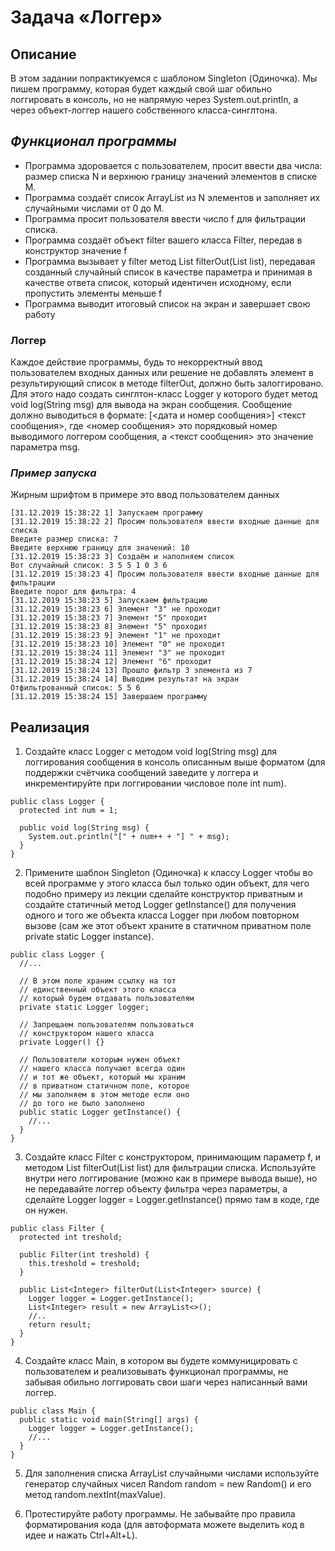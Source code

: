 # **Задача «Логгер»**
## **Описание**
В этом задании попрактикуемся с шаблоном Singleton (Одиночка). Мы пишем программу, которая будет каждый свой шаг обильно логгировать в консоль, но не напрямую через System.out.println, а через объект-логгер нашего собственного класса-синглтона.

## *Функционал программы*

* Программа здоровается с пользователем, просит ввести два числа: размер списка N и верхнюю границу значений элементов в списке M.
* Программа создаёт список ArrayList из N элементов и заполняет их случайными числами от 0 до M.
* Программа просит пользователя ввести число f для фильтрации списка.
* Программа создаёт объект filter вашего класса Filter, передав в конструктор значение f
* Программа вызывает у filter метод List<Integer> filterOut(List<Integer> list), передавая созданный случайный список в качестве параметра и принимая в качестве ответа список, который идентичен исходному, если пропустить элементы меньше f
* Программа выводит итоговый список на экран и завершает свою работу
### **Логгер**
Каждое действие программы, будь то некорректный ввод пользователем входных данных или решение не добавлять элемент в результирующий список в методе filterOut, должно быть залоггировано. Для этого надо создать синглтон-класс Logger у которого будет метод void log(String msg) для вывода на экран сообщения. Сообщение должно выводиться в формате: [<дата и номер сообщения>] <текст сообщения>, где <номер сообщения> это порядковый номер выводимого логгером сообщения, а <текст сообщения> это значение параметра msg.

### *Пример запуска*
Жирным шрифтом в примере это ввод пользователем данных
```
[31.12.2019 15:38:22 1] Запускаем программу
[31.12.2019 15:38:22 2] Просим пользователя ввести входные данные для списка
Введите размер списка: 7
Введите верхнюю границу для значений: 10
[31.12.2019 15:38:23 3] Создаём и наполняем список
Вот случайный список: 3 5 5 1 0 3 6
[31.12.2019 15:38:23 4] Просим пользователя ввести входные данные для фильтрации
Введите порог для фильтра: 4
[31.12.2019 15:38:23 5] Запускаем фильтрацию
[31.12.2019 15:38:23 6] Элемент "3" не проходит
[31.12.2019 15:38:23 7] Элемент "5" проходит
[31.12.2019 15:38:23 8] Элемент "5" проходит
[31.12.2019 15:38:23 9] Элемент "1" не проходит
[31.12.2019 15:38:23 10] Элемент "0" не проходит
[31.12.2019 15:38:24 11] Элемент "3" не проходит
[31.12.2019 15:38:24 12] Элемент "6" проходит
[31.12.2019 15:38:24 13] Прошло фильтр 3 элемента из 7
[31.12.2019 15:38:24 14] Выводим результат на экран
Отфильтрованный список: 5 5 6
[31.12.2019 15:38:24 15] Завершаем программу
```
## **Реализация**
1. Создайте класс Logger с методом void log(String msg) для логгирования сообщения в консоль описанным выше форматом (для поддержки счётчика сообщений заведите у логгера и инкрементируйте при логгировании числовое поле int num).
```
public class Logger {
  protected int num = 1;

  public void log(String msg) {
    System.out.println("[" + num++ + "] " + msg);
  }
}
```
2. Примените шаблон Singleton (Одиночка) к классу Logger чтобы во всей программе у этого класса был только один объект, для чего подобно примеру из лекции сделайте конструктор приватным и создайте статичный метод Logger getInstance() для получения одного и того же объекта класса Logger при любом повторном вызове (сам же этот объект храните в статичном приватном поле private static Logger instance).
```
public class Logger {
  //...

  // В этом поле храним ссылку на тот
  // единственный объект этого класса
  // который будем отдавать пользователям
  private static Logger logger;

  // Запрещаем пользователям пользоваться
  // конструктором нашего класса
  private Logger() {}

  // Пользователи которым нужен объект
  // нашего класса получают всегда один
  // и тот же объект, который мы храним
  // в приватном статичном поле, которое
  // мы заполняем в этом методе если оно
  // до того не было заполнено
  public static Logger getInstance() {
    //...
  }
}
```
3. Создайте класс Filter с конструктором, принимающим параметр f, и методом List<Integer> filterOut(List<Integer> list) для фильтрации списка. Используйте внутри него логгирование (можно как в примере вывода выше), но не передавайте логгер объекту фильтра через параметры, а сделайте Logger logger = Logger.getInstance() прямо там в коде, где он нужен.
```
public class Filter {
  protected int treshold;

  public Filter(int treshold) {
    this.treshold = treshold;
  }

  public List<Integer> filterOut(List<Integer> source) {
    Logger logger = Logger.getInstance();
    List<Integer> result = new ArrayList<>();
    //..
    return result;
  }
}
```
4. Создайте класс Main, в котором вы будете коммуницировать с пользователем и реализовывать функционал программы, не забывая обильно логгировать свои шаги через написанный вами логгер.
```
public class Main {
  public static void main(String[] args) {
    Logger logger = Logger.getInstance();
    //...
  }
}
```
5. Для заполнения списка ArrayList случайными числами используйте генератор случайных чисел Random random = new Random() и его метод random.nextInt(maxValue).

6. Протестируйте работу программы. Не забывайте про правила форматирования кода (для автоформата можете выделить код в идее и нажать Ctrl+Alt+L).
